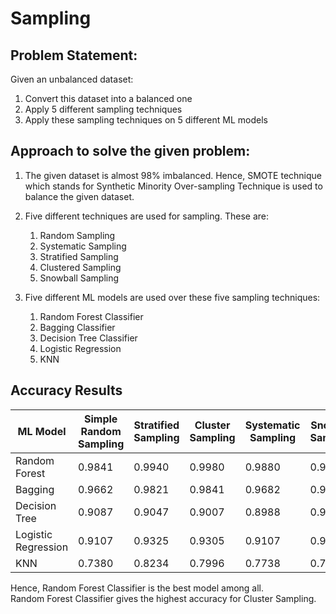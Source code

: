 # Sampling

## Problem Statement:
Given an unbalanced dataset:  
1. Convert this dataset into a balanced one
2. Apply 5 different sampling techniques
3. Apply these sampling techniques on 5 different ML models


## Approach to solve the given problem:  
1. The given dataset is almost 98% imbalanced. Hence, SMOTE technique which stands for Synthetic Minority Over-sampling Technique is used to balance the given dataset.  

2. Five different techniques are used for sampling. These are:  
    1. Random Sampling
    2. Systematic Sampling
    3. Stratified Sampling
    4. Clustered Sampling
    5. Snowball Sampling

3. Five different ML models are used over these five sampling techniques:  
    1. Random Forest Classifier
    2. Bagging Classifier
    3. Decision Tree Classifier
    4. Logistic Regression
    5. KNN

## Accuracy Results
ML Model   | Simple Random Sampling | Stratified Sampling|Cluster Sampling|Systematic Sampling|Snowball Sampling|
------------- | -----------------------|--------------------|----------------|-----------------|-------------------|
Random Forest  | 0.9841|0.9940|0.9980|0.9880|0.9722|
Bagging | 0.9662|0.9821|0.9841|0.9682|0.9642|
Decision Tree | 0.9087|0.9047|0.9007|0.8988|0.9087|
Logistic Regression | 0.9107|0.9325|0.9305|0.9107|0.9107|
KNN | 0.7380|0.8234|0.7996|0.7738|0.7380|


Hence, Random Forest Classifier is the best model among all.  
Random Forest Classifier gives the highest accuracy for Cluster Sampling.


